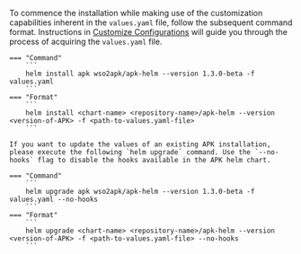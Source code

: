 To commence the installation while making use of the customization capabilities inherent in the `values.yaml` file, follow the subsequent command format. Instructions in <a href="../../setup/Customize-Configurations" target="_blank">Customize Configurations</a> will guide you through the process of acquiring the `values.yaml` file.

    === "Command"
        ```
        helm install apk wso2apk/apk-helm --version 1.3.0-beta -f values.yaml
        ```
    === "Format"
        ```
        helm install <chart-name> <repository-name>/apk-helm --version <version-of-APK> -f <path-to-values.yaml-file>
        ```

    If you want to update the values of an existing APK installation, please execute the following `helm upgrade` command. Use the `--no-hooks` flag to disable the hooks available in the APK helm chart.

    === "Command"
        ```
        helm upgrade apk wso2apk/apk-helm --version 1.3.0-beta -f values.yaml --no-hooks
        ```
    === "Format"
        ```
        helm upgrade <chart-name> <repository-name>/apk-helm --version <version-of-APK> -f <path-to-values.yaml-file> --no-hooks
        ```